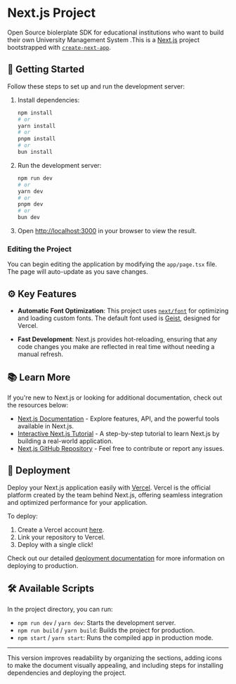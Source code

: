 
# Next.js Project

Open Source biolerplate SDK for educational institutions who want to build their own University Management System .This is a [Next.js](https://nextjs.org) project bootstrapped with [`create-next-app`](https://nextjs.org/docs/app/api-reference/cli/create-next-app).

## 🚀 Getting Started

Follow these steps to set up and run the development server:

1. Install dependencies:
   ```bash
   npm install
   # or
   yarn install
   # or
   pnpm install
   # or
   bun install
   ```

2. Run the development server:
   ```bash
   npm run dev
   # or
   yarn dev
   # or
   pnpm dev
   # or
   bun dev
   ```

3. Open [http://localhost:3000](http://localhost:3000) in your browser to view the result.

### Editing the Project

You can begin editing the application by modifying the `app/page.tsx` file. The page will auto-update as you save changes.

## ⚙️ Key Features

- **Automatic Font Optimization**: This project uses [`next/font`](https://nextjs.org/docs/app/building-your-application/optimizing/fonts) for optimizing and loading custom fonts. The default font used is [Geist](https://vercel.com/font), designed for Vercel.

- **Fast Development**: Next.js provides hot-reloading, ensuring that any code changes you make are reflected in real time without needing a manual refresh.

## 📚 Learn More

If you're new to Next.js or looking for additional documentation, check out the resources below:

- [Next.js Documentation](https://nextjs.org/docs) - Explore features, API, and the powerful tools available in Next.js.
- [Interactive Next.js Tutorial](https://nextjs.org/learn) - A step-by-step tutorial to learn Next.js by building a real-world application.
- [Next.js GitHub Repository](https://github.com/vercel/next.js) - Feel free to contribute or report any issues.

## 🚀 Deployment

Deploy your Next.js application easily with [Vercel](https://vercel.com). Vercel is the official platform created by the team behind Next.js, offering seamless integration and optimized performance for your application.

To deploy:

1. Create a Vercel account [here](https://vercel.com/signup).
2. Link your repository to Vercel.
3. Deploy with a single click!

Check out our detailed [deployment documentation](https://nextjs.org/docs/app/building-your-application/deploying) for more information on deploying to production.

## 🛠️ Available Scripts

In the project directory, you can run:

- `npm run dev` / `yarn dev`: Starts the development server.
- `npm run build` / `yarn build`: Builds the project for production.
- `npm start` / `yarn start`: Runs the compiled app in production mode.

---

This version improves readability by organizing the sections, adding icons to make the document visually appealing, and including steps for installing dependencies and deploying the project.